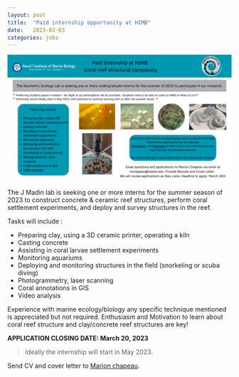```yaml
---
layout: post
title:  "Paid internship opportunity at HIMB"
date:   2023-03-03
categories: jobs
---
```


<img src="/assets/posts/internship-2023.png" width="750"/>

The J Madin lab is seeking one or more interns for the summer season of 2023 to construct concrete & ceramic reef structures, perform coral settlement experiments, and deploy and survey structures in the reef.

Tasks will include :
- Preparing clay, using a 3D ceramic printer, operating a kiln
- Casting concrete
- Assisting in coral larvae settlement experiments
- Monitoring aquariums
- Deploying and monitoring structures in the field (snorkeling or scuba diving)
- Photogrammetry, laser scanning
- Coral annotations in GIS
- Video analysis

Experience with marine ecology/biology any specific technique mentioned is appreciated but not required. Enthusiasm and Motivation to learn about coral reef structure and clay/concrete reef structures are key!

**APPLICATION CLOSING DATE: March 20, 2023**

> Ideally the internship will start in May 2023.

Send CV and cover letter to [Marion chapeau](mailto:mchapeau@hawaii.edu).

